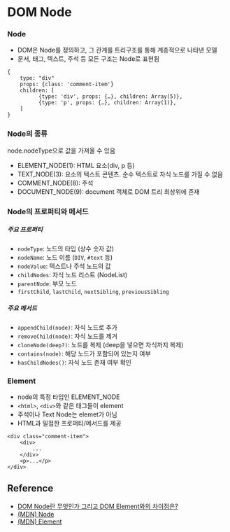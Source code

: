 # DOM Node

### Node
- DOM은 Node를 정의하고, 그 관계를 트리구조를 통해 계층적으로 나타낸 모델
- 문서, 태그, 텍스트, 주석 등 모든 구조는 Node로 표현됨
```
{
	type: "div"
	props: {class: 'comment-item'}
	children: [
		  {type: 'div', props: {…}, children: Array(5)},
		  {type: 'p', props: {…}, children: Array(1)},
	]
}
```



### Node의 종류
node.nodeType으로 값을 가져올 수 있음
- ELEMENT_NODE(1): HTML 요소(div, p 등)
- TEXT_NODE(3): 요소의 텍스트 콘텐츠. 순수 텍스트로 자식 노드를 가질 수 없음
- COMMENT_NODE(8): 주석
- DOCUMENT_NODE(9): document 객체로 DOM 트리 최상위에 존재

### Node의 프로퍼티와 메서드
##### 주요 프로퍼티
- `nodeType`: 노드의 타입 (상수 숫자 값)
- `nodeName`: 노드 이름 (`DIV`, `#text` 등)
- `nodeValue`: 텍스트나 주석 노드의 값
- `childNodes`: 자식 노드 리스트 (NodeList)
- `parentNode`: 부모 노드
- `firstChild`, `lastChild`, `nextSibling`, `previousSibling`
##### 주요 메서드
- `appendChild(node)`: 자식 노드로 추가
- `removeChild(node)`: 자식 노드를 제거
- `cloneNode(deep?)`: 노드를 복제 (deep을 넣으면 자식까지 복제)
- `contains(node)`: 해당 노드가 포함되어 있는지 여부
- `hasChildNodes()`: 자식 노드 존재 여부 확인

### Element
- node의 특정 타입인 ELEMENT_NODE
- `<html>`, `<div>`와 같은 태그들이 element
- 주석이나 Text Node는 elemet가 아님
- HTML과 밀접한 프로퍼티/메서드를 제공
```
<div class="comment-item">
	<div>
		...
	</div>
	<p>...</p>
</div>
```


## Reference
<!-- 사용하지 않는 레퍼런스 종류는 삭제 후 업로드 -->
- [DOM Node란 무엇인가 그리고 DOM Element와의 차이점은?](https://lifeandit.tistory.com/70)
- [(MDN) Node](https://developer.mozilla.org/en-US/docs/Web/API/Node)
- [(MDN) Element](https://developer.mozilla.org/en-US/docs/Web/API/Element)